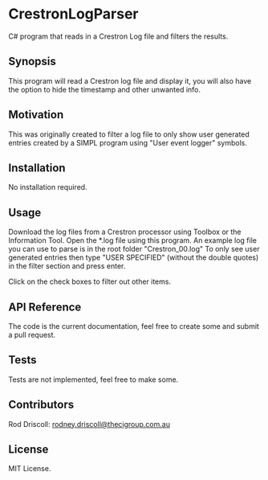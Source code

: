 # CrestronLogParser
C# program that reads in a Crestron Log file and filters the results.

## Synopsis

This program will read a Crestron log file and display it, you will also have the option to hide the timestamp and other unwanted info.

## Motivation

This was originally created to filter a log file to only show user generated entries created by a SIMPL program using "User event logger" symbols.

## Installation

No installation required.

## Usage

Download the log files from a Crestron processor using Toolbox or the Information Tool.
Open the *.log file using this program.
An example log file you can use to parse is in the root folder "Crestron_00.log"
To only see user generated entries then type "USER SPECIFIED" (without the double quotes) in the filter section and press enter.

Click on the check boxes to filter out other items.
## API Reference

The code is the current documentation, feel free to create some and submit a pull request. 

## Tests

Tests are not implemented, feel free to make some.

## Contributors

Rod Driscoll: rodney.driscoll@thecigroup.com.au

## License

MIT License.
